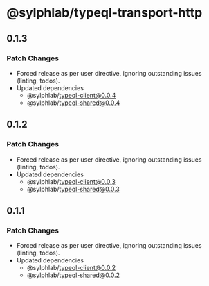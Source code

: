 # @sylphlab/typeql-transport-http

## 0.1.3

### Patch Changes

- Forced release as per user directive, ignoring outstanding issues (linting, todos).
- Updated dependencies
  - @sylphlab/typeql-client@0.0.4
  - @sylphlab/typeql-shared@0.0.4

## 0.1.2

### Patch Changes

- Forced release as per user directive, ignoring outstanding issues (linting, todos).
- Updated dependencies
  - @sylphlab/typeql-client@0.0.3
  - @sylphlab/typeql-shared@0.0.3

## 0.1.1

### Patch Changes

- Forced release as per user directive, ignoring outstanding issues (linting, todos).
- Updated dependencies
  - @sylphlab/typeql-client@0.0.2
  - @sylphlab/typeql-shared@0.0.2
